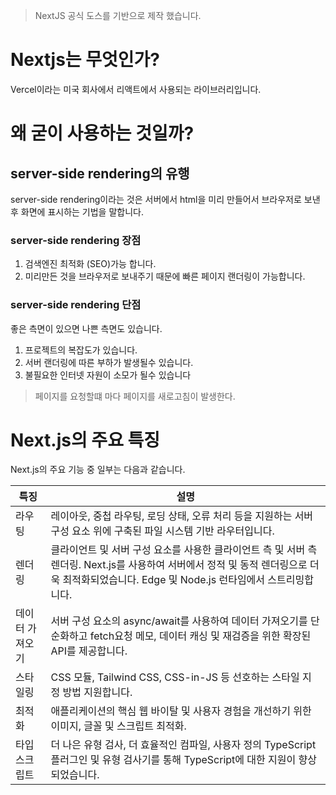 > NextJS 공식 도스를 기반으로 제작 했습니다.

# Nextjs는 무엇인가?

Vercel이라는 미국 회사에서 리액트에서 사용되는 라이브러리입니다.

# 왜 굳이 사용하는 것일까?

## server-side rendering의 유행
server-side rendering이라는 것은 서버에서 html을 미리 만들어서 브라우저로 보낸후 화면에 표시하는 기법을 말합니다.

### server-side rendering 장점
1. 검색엔진 최적화 (SEO)가능 합니다.
2. 미리만든 것을 브라우저로 보내주기 때문에 빠른 페이지 랜더링이 가능합니다.

### server-side rendering 단점
좋은 측면이 있으면 나쁜 측면도 있습니다.

1. 프로젝트의 복잡도가 있습니다.
2. 서버 랜더링에 따른 부하가 발생될수 있습니다.
3. 불필요한 인터넷 자원이 소모가 될수 있습니다
>페이지를 요청할떄 마다 페이지를 새로고침이 발생한다.

# Next.js의 주요 특징
Next.js의 주요 기능 중 일부는 다음과 같습니다.

|     특징    |        설명                 |
|-------------|-----------------------------|
|라우팅|레이아웃, 중첩 라우팅, 로딩 상태, 오류 처리 등을 지원하는 서버 구성 요소 위에 구축된 파일 시스템 기반 라우터입니다.|
|렌더링| 클라이언트 및 서버 구성 요소를 사용한 클라이언트 측 및 서버 측 렌더링. Next.js를 사용하여 서버에서 정적 및 동적 렌더링으로 더욱 최적화되었습니다. Edge 및 Node.js 런타임에서 스트리밍합니다.|
|데이터 가져오기|서버 구성 요소의 async/await를 사용하여 데이터 가져오기를 단순화하고 fetch요청 메모, 데이터 캐싱 및 재검증을 위한 확장된 API를 제공합니다.|
|스타일링| CSS 모듈, Tailwind CSS, CSS-in-JS 등 선호하는 스타일 지정 방법 지원합니다.|
|최적화|애플리케이션의 핵심 웹 바이탈 및 사용자 경험을 개선하기 위한 이미지, 글꼴 및 스크립트 최적화.|
|타입스크립트|더 나은 유형 검사, 더 효율적인 컴파일, 사용자 정의 TypeScript 플러그인 및 유형 검사기를 통해 TypeScript에 대한 지원이 향상되었습니다.|